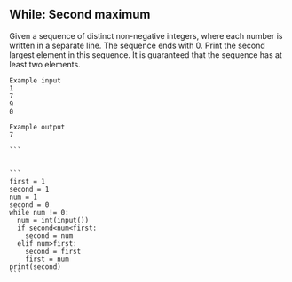 ## While: Second maximum
Given a sequence of distinct non-negative integers, where each number is written in a separate line. The sequence ends with 0. Print the second largest element in this sequence. It is guaranteed that the sequence has at least two elements.


````
Example input
1
7
9
0

Example output
7

```


```
first = 1
second = 1
num = 1
second = 0
while num != 0:
  num = int(input())
  if second<num<first:
    second = num
  elif num>first:
    second = first
    first = num
print(second)
```  
